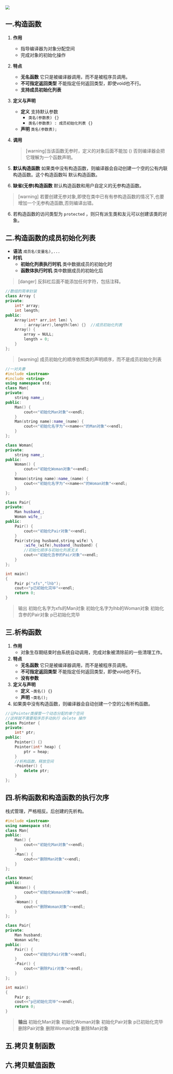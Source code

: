 <img src="../../../../images/特殊的成员函数.jpg" style="zoom: 80%;" />

## 一.构造函数
1.	**作用**
	
	+	指导编译器为对象分配空间
	+	完成对象的初始化操作
2.	**特点** 
	+	**无名函数** 它只是被编译器调用，而不是被程序员调用。
	+	**不可指定返回类型** 不能指定任何返回类型，即使void也不行。
	+	**支持成员初始化列表** 
3.	**定义与声明**
	+	**定义**  支持默认参数
		+	`类名(参数表) {}`
		+	`类名(参数表) : 成员初始化列表 {}`
	+	**声明** `类名(参数表);`
4.	**调用** 
	> [warning]当该函数无参时，定义的对象后面不能加 ()
	> 否则编译器会把它理解为一个函数声明。


5.	**默认构造函数** 如果类中没有构造函数，则编译器会自动创建一个空的公有内联构造函数。这个构造函数叫 默认构造函数。
6.	**缺省(无参)构造函数** 默认构造函数和用户自定义的无参构造函数。
	
>[warning] 若要创建无参对象,即使在类中已有有参构造函数的情况下,也要增加一个无参构造函数,否则编译出错。

6.	若构造函数的访问类型为 `protected` ，则只有派生类和友元可以创建该类的对象。
## 二.构造函数的成员初始化列表
+	**语法**	`成员名(变量名),...`
+	**时机** 
	+	**初始化列表执行时机** 类中数据成员的初始化时
	+	**函数体执行时机** 类中数据成员的初始化后

>[danger] 反斜杠后面不能添加任何字符，包括注释。
```c++
//数组的简单封装
class Array {
private:
	int* array;
	int length;
public:
	Array(int* arr,int len) \
		: array(arr),length(len) {}  //成员初始化列表
	Array() {
		array = NULL;
		length = 0;
	}
};
```
>[warning] 成员初始化的顺序依照类的声明顺序，而不是成员初始化列表
```c++
//一对夫妻
#include <iostream>
#include <string>
using namespace std;
class Man{
private:
	string name_;
public:
	Man() {
		cout<<"初始化Man对象"<<endl;
	}
	Man(string name):name_(name) {
		cout<<"初始化名字为"<<name<<"的Man对象"<<endl;
	}
};

class Woman{
private:
	string name_;
public:
	Woman() {
		cout<<"初始化Woman对象"<<endl;
	}
	Woman(string name):name_(name) {
		cout<<"初始化名字为"<<name<<"的Woman对象"<<endl;
	}
};

class Pair{
private:
	Man husband_;
	Woman wife_;
public:
	Pair() {
		cout<<"初始化Pair对象"<<endl;
	}
	Pair(string husband,string wife) \
		:wife_(wife),husband_(husband) {
		//初始化顺序与初始化列表无关
		cout<<"初始化含参的Pair对象"<<endl;
	}
};

int main()
{
	Pair p("xfs","lhb");
	cout<<"p已初始化完毕"<<endl;
	return 0;
}
```
>输出
>初始化名字为xfs的Man对象
>初始化名字为lhb的Woman对象
>初始化含参的Pair对象
>p已初始化完毕


## 三.析构函数
1.	**作用**
	+	对象生存期结束时由系统自动调用，完成对象被清除前的一些清理工作。
2.	**特点** 
	+	**无名函数** 它只是被编译器调用，而不是被程序员调用。
	+	**不可指定返回类型** 不能指定任何返回类型，即使void也不行。
	+	**没有参数**
3.	**定义与声明**
	+	**定义**  `~类名() {}`
	+	**声明** `~类名();`
4.	如果类中没有构造函数，则编译器会自动创建一个空的公有析构函数。
```c++
//让Pointer类接管一个动态分配的单个空间
//这样就不需要程序员手动执行 delete 操作
class Pointer {
private:
	int* ptr;
public:
	Pointer() {}
	Pointer(int* heap) {
		ptr = heap;
	}
	//析构函数，释放空间
	~Pointer() {
		delete ptr;
	}
};
```

## 四.析构函数和构造函数的执行次序
栈式管理，严格相反。后创建的先析构。
```c++
#include <iostream>
using namespace std;
class Man{
public:
	Man() {
		cout<<"初始化Man对象"<<endl;
	}
	~Man() {
		cout<<"删除Man对象"<<endl;
	}
};

class Woman{
public:
	Woman() {
		cout<<"初始化Woman对象"<<endl;
	}
	~Woman() {
		cout<<"删除Woman对象"<<endl;
	}
};

class Pair{
private:
	Man husband;
	Woman wife;
public:
	Pair() {
		cout<<"初始化Pair对象"<<endl;
	}
	~Pair() {
		cout<<"删除Pair对象"<<endl;
	}
};

int main()
{
	Pair p;
	cout<<"p已初始化完毕"<<endl;
	return 0;
}
```
> **输出**
>初始化Man对象
>初始化Woman对象
>初始化Pair对象
>p已初始化完毕
>删除Pair对象
>删除Woman对象
>删除Man对象



## 五.拷贝复制函数
## 六.拷贝赋值函数


